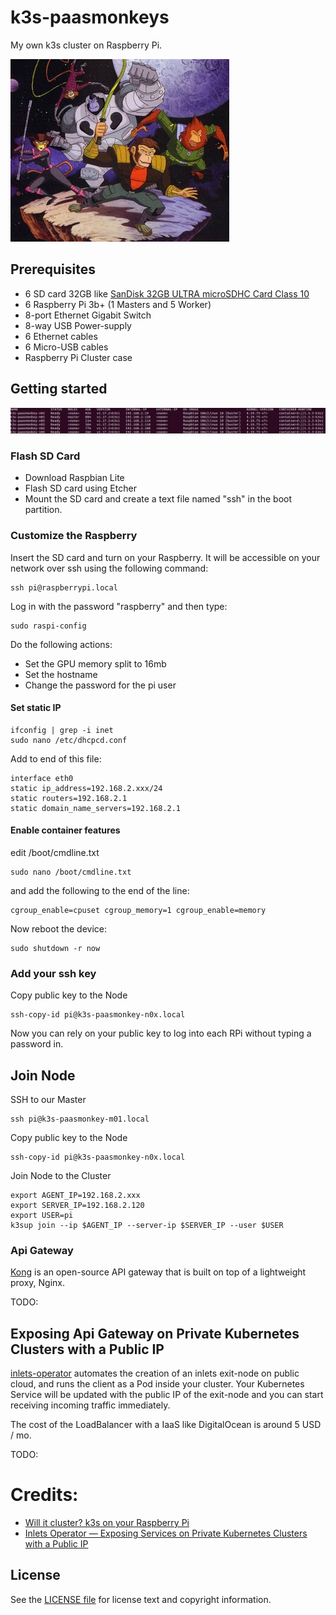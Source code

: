 # k3s-paasmonkeys
My own k3s cluster on Raspberry Pi.

![PAASMONKEYS](images/paasmonkeys.png)

## Prerequisites
* 6 SD card 32GB like [SanDisk 32GB ULTRA microSDHC Card Class 10](https://www.amazon.com/gp/product/B007JTKLEK/ref=as_li_tl?ie=UTF8&camp=1789&creative=9325&creativeASIN=B007JTKLEK&linkCode=as2&tag=alexellisuk-20&linkId=72069d86b6c70e1dc49c2f0ce35f08ef)
* 6 Raspberry Pi 3b+ (1 Masters and 5 Worker)
* 8-port Ethernet Gigabit Switch
* 8-way USB Power-supply
* 6 Ethernet cables
* 6 Micro-USB cables
* Raspberry Pi Cluster case

## Getting started
![PAASMONKEYS](images/cluster.png)

### Flash SD Card
* Download Raspbian Lite
* Flash SD card using Etcher
* Mount the SD card and create a text file named "ssh" in the boot partition.

### Customize the Raspberry
Insert the SD card and turn on your Raspberry. It will be accessible on your network over ssh using the following command:
```
ssh pi@raspberrypi.local
```
Log in with the password "raspberry" and then type:
```
sudo raspi-config
```
Do the following actions:
* Set the GPU memory split to 16mb
* Set the hostname
* Change the password for the pi user

#### Set static IP
```
ifconfig | grep -i inet
sudo nano /etc/dhcpcd.conf
```
Add to end of this file:
```
interface eth0
static ip_address=192.168.2.xxx/24
static routers=192.168.2.1
static domain_name_servers=192.168.2.1
```
#### Enable container features
edit /boot/cmdline.txt 
```
sudo nano /boot/cmdline.txt
```
and add the following to the end of the line:
```
cgroup_enable=cpuset cgroup_memory=1 cgroup_enable=memory
```
Now reboot the device:
```
sudo shutdown -r now
```

### Add your ssh key
Copy public key to the Node
```
ssh-copy-id pi@k3s-paasmonkey-n0x.local
```
Now you can rely on your public key to log into each RPi without typing a password in.

## Join Node
SSH to our Master
```
ssh pi@k3s-paasmonkey-m01.local
```
Copy public key to the Node
```
ssh-copy-id pi@k3s-paasmonkey-n0x.local
```
Join Node to the Cluster
```
export AGENT_IP=192.168.2.xxx
export SERVER_IP=192.168.2.120
export USER=pi
k3sup join --ip $AGENT_IP --server-ip $SERVER_IP --user $USER
```

### Api Gateway
[Kong](https://konghq.com/) is an open-source API gateway that is built on top of a lightweight proxy, Nginx. 

TODO:

## Exposing Api Gateway on Private Kubernetes Clusters with a Public IP
[inlets-operator](https://github.com/inlets/inlets-operator) automates the creation of an inlets exit-node on public cloud, and runs the client as a Pod inside your cluster. Your Kubernetes Service will be updated with the public IP of the exit-node and you can start receiving incoming traffic immediately.

The cost of the LoadBalancer with a IaaS like DigitalOcean is around 5 USD / mo.

TODO:

Credits:
========

* [Will it cluster? k3s on your Raspberry Pi](https://blog.alexellis.io/test-drive-k3s-on-raspberry-pi/)
* [Inlets Operator — Exposing Services on Private Kubernetes Clusters with a Public IP](https://itnext.io/inlets-operator-exposing-services-on-private-kubernetes-clusters-with-a-public-ip-e701c64693ae)

License
-------

See the [LICENSE file](LICENSE) for license text and copyright information.
